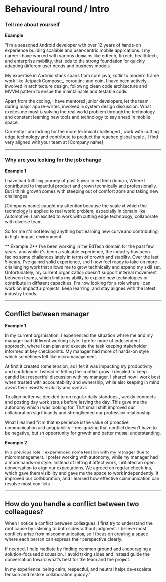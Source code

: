# Behavioural round / Intro


### Tell me about yourself

**Example**

"I’m a seasoned Android developer with over 12 years of hands-on experience building scalable and user-centric mobile applications.
I my career i have worked with various domains like edtech, fintech, healthtech, and enterprise mobility, that leds to the strong foundation for quickly adapting different user needs and business models


My expertise in Android stack spans from core java, kotlin to modern frame work like Jetpack Compose,, coroutine and coin, I have been actively involved in architecture design, following clean code architecture and MVVM pattern to ensue the maintainable and testable code.

Apart from the coding, I have mentored junior developers, let the team during major app re-writes, involved in system design discussion. What excites me most is solving the real world problem through the technology and constant learning new tools and technology to say ahead in mobile space.

Currently I am looking for the more technical challenged , work with cutting edge technology and  contribute to product tha reached global scale , I find very aligned with your team at [Company name]

----------

### Why are you looking for the job change

**Example 1**

I have had fulfilling journey of past 5 year in ed tech domain, Where I contributed to  impactful product and grown technically and professionally. But i think growth comes with steeping out of comfort zone and taking new challenges.

[Company name] caught my attention because the scale at which the technology is applied to real world problem, especially in domain like Automotive. I am excited to work with cutting edge technology, collaborate with diverse team.  

So for me it's not leaving anything but learning new curve and contributing in high-impact environment. 

** Example 2**
I've been working in the EdTech domain for the past few years, and while it's been a valuable experience, the industry has been facing some challenges lately in terms of growth and stability. Over the last 5 years, I've gained solid experience, and I now feel ready to take on more challenging work that allows me to grow technically and expand my skill set. Unfortunately, my current organization doesn't support internal movement between teams, which limits my ability to explore new technologies or contribute in different capacities. I'm now looking for a role where I can work on impactful projects, keep learning, and stay aligned with the latest industry trends.

---------------

## Conflict between manager

**Example 1**

In my current organisation, I experienced the situation where me and my manager had different working style. 
I prefer more of independent approach, where I can plan and execute the task keeping stakeholder informed at key checkpoints.
My manager had more of hands-on style which sometimes felt like micromanagement.

At first it created some tension, as I felt it was impacting my productivity and confidence. 
Instead of letting the conflict grow. I decided to keep candid but respectful discussion with my manager. 
I shared how i work best when trusted with accountability and ownership, 
while also keeping in mind about their need to visibility and control.

To align better we decided to on regular daily standups ,  weekly connects and posting day work status before leaving the day.
This gave me the autonomy which i was looking for.
That small shift improved our collaboration significantly and strengthened our profession relationship.


What I learned from that experience is the value of proactive communication and adaptability—recognizing that conflict doesn’t have to be negative, but an opportunity for growth and better mutual understanding.

**Example 2**

In a previous role, I experienced some tension with my manager due to micromanagement. I prefer working with autonomy, while my manager had a more hands-on style. Instead of letting it affect work, I initiated an open conversation to align our expectations. We agreed on regular check-ins, which gave them visibility and gave me the space to work independently. It improved our collaboration, and I learned how effective communication can resolve most conflicts

----------

## How do you handle a conflict between two colleagues?

When I notice a conflict between colleagues, I first try to understand the root cause by listening to both sides without judgment. I believe most conflicts arise from miscommunication, so I focus on creating a space where each person can express their perspective clearly.

If needed, I help mediate by finding common ground and encouraging a solution-focused discussion. I avoid taking sides and instead guide the conversation toward what’s best for the team and the project.

In my experience, being calm, respectful, and neutral helps de-escalate tension and restore collaboration quickly."
